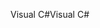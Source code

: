<span data-ttu-id="62839-101">Visual C#</span><span class="sxs-lookup"><span data-stu-id="62839-101">Visual C#</span></span>